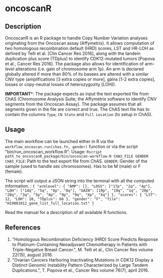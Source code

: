 # oncoscanR

## Description
OncoscanR is an R package to handle Copy Number Variation analyses originating from the Oncoscan assay (Affymetrix). It allows computation of two homologous recombination default (HRD) scores, LST and HR-LOH as defined by Telli et al. [Clin Cancer Res 2016], along with the tandem duplication plus score (TDplus) to identify CDK12-mutated tumors [Popova et al., Cancer Res 2016].
The package also allows for identification of arm-level alterations (i.e. gain of chromosome arm 1p). An arm is declared globally altered if more than 80% of its basees are altered with a similar CNV type (amplifications [3 extra copies or more], gains [1-2 extra copies], losses or copy-neutral losses of heterozygozity [LOH]).

**IMPORTANT***: The package expects as input the text exported file from ChAS (Chromosome Analysis Suite; the Affymetrix software to identify CNV segments from the Oncoscan Assay). The package assumes that all segments given in the file are correct and true. The ChAS text file has to contain the columns `Type`, `CN State` and `Full Location` (to setup in ChAS).

## Usage
The main workflow can be launched either in R via the `workflow_oncoscan.run(chas.fn, gender)` function or via the script "bin/run_oncoscan_workflow.R":
Usage: `Rscript path_to_oncoscanR_package/bin/oncoscan-workflow.R CHAS_FILE GENDER`
`CHAS_FILE`: Path to the text export file from ChAS.
`GENDER`: Gender of the sample (used to handle sex chromosomes). Has to be M (male) or F (female).

The script will output a JSON string into the terminal with all the computed information. :
`{
  "armlevel": {
    "AMP": [],
    "LOSS": ["17p", "2q", "4p"],
    "LOH": ["14q", "5q", "8p", "8q"],
    "GAIN": [19p", "19q", "1q", "20p", "20q", "3q", "5p", "6p", "9p", "9q", "Xp", "Xq"]
  },
  "scores": {
    "LST": 12,
    "LOH": 10,
    "TDplus": 66
  },
  "gender": "F",
  "file": "H19001012_gene_list_full_location.txt"
}`

Read the manual for a description of all available R functions.

## References
1. "Homologous Recombination Deficiency (HRD) Score Predicts Response to Platinum-Containing Neoadjuvant Chemotherapy in Patients with Triple-Negative Breast Cancer.", M. Telli et al., Clin Cancer Res volume 22(15), august 2016.
2. "Ovarian Cancers Harboring Inactivating Mutations in CDK12 Display a Distinct Genomic Instability Pattern Characterized by Large Tandem Duplications.", T. Popova et al., Cancer Res volume 76(7), april 2016.
